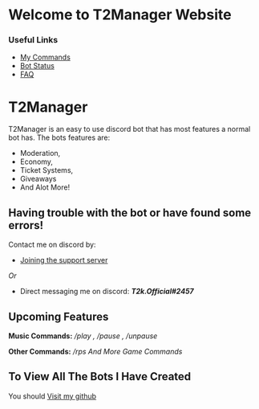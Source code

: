 # Welcome to T2Manager Website
### Useful Links
- [My Commands](./mycommands.md)
- [Bot Status](./botstatus.md)
- [FAQ](./faq.md)


# T2Manager

T2Manager is an easy to use discord bot that has most features a normal bot has.
The bots features are:
- Moderation,
- Economy,
- Ticket Systems,
- Giveaways
- And Alot More!

## Having trouble with the bot or have found some errors!
Contact me on discord by:
- [Joining the support server](https://discord.gg/aMgCkekQJ9)

*Or*

- Direct messaging me on discord: ***T2k.Official#2457***


## Upcoming Features
**Music Commands:**
*/play , /pause , /unpause*

**Other Commands:**
*/rps And More Game Commands*

## To View All The Bots I Have Created
You should [Visit my github](https://github.com/t2k-official)
